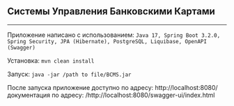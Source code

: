 ## Системы Управления Банковскими Картами
___

Приложение написано с использованием: `Java 17, Spring Boot 3.2.0, Spring Security, JPA (Hibernate), PostgreSQL, Liquibase, OpenAPI (Swagger)`

Установка: `mvn clean install`

Запуск: `java -jar /path to file/BCMS.jar`

После запуска приложение доступно по адресу: http://localhost:8080/ документация по адресу: /http://localhost:8080/swagger-ui/index.html